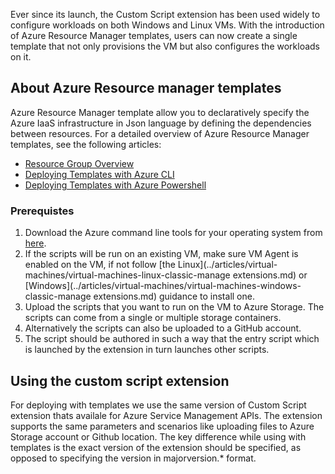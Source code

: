 

Ever since its launch, the Custom Script extension has been used widely to configure workloads on both Windows and Linux VMs. With the introduction of Azure Resource Manager templates, users can now create a single template that not only provisions the VM but also configures the workloads on it.

## About Azure Resource manager templates

Azure Resource Manager template allow you to declaratively specify the Azure IaaS infrastructure in Json language by defining the dependencies between resources. For a detailed overview of Azure Resource Manager templates, see the following articles:

- [Resource Group Overview](../articles/resource-group-overview.md)
- [Deploying Templates with Azure CLI](../articles/virtual-machines/virtual-machines-linux-cli-manage.md)
- [Deploying Templates with Azure Powershell](../articles/virtual-machines/virtual-machines-windows-ps-manage.md)

### Prerequistes

1. Download the Azure command line tools for your operating system from [here](https://azure.microsoft.com/downloads/).
2. If the scripts will be run on an existing VM, make sure VM Agent is enabled on the VM, if not follow [the Linux](../articles/virtual-machines/virtual-machines-linux-classic-manage extensions.md) or [Windows](../articles/virtual-machines/virtual-machines-windows-classic-manage extensions.md) guidance to install one.
3. Upload the scripts that you want to run on the VM to Azure Storage. The scripts can come from a single or multiple storage containers.
4. Alternatively the scripts can also be uploaded to a GitHub account.
5. The script should be authored in such a way that the entry script which is launched by the extension in turn launches other scripts.

## Using the custom script extension

For deploying with templates we use the same version of  Custom Script extension thats availale for Azure Service Management APIs. The extension supports the same parameters and scenarios like uploading files to Azure Storage account or Github location. The key difference while using with templates is the exact version of the extension should be specified, as opposed to specifying the version in majorversion.* format.